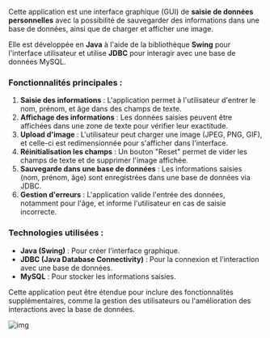 Cette application est une interface graphique (GUI) de **saisie de données personnelles** avec la possibilité de sauvegarder des informations dans une base de données, ainsi que de charger et afficher une image. 

Elle est développée en **Java** à l'aide de la bibliothèque **Swing** pour l'interface utilisateur et utilise **JDBC** pour interagir avec une base de données MySQL.

### Fonctionnalités principales :  
1. **Saisie des informations** : L'application permet à l'utilisateur d'entrer le nom, prénom, et âge dans des champs de texte.
2. **Affichage des informations** : Les données saisies peuvent être affichées dans une zone de texte pour vérifier leur exactitude.
3. **Upload d'image** : L'utilisateur peut charger une image (JPEG, PNG, GIF), et celle-ci est redimensionnée pour s'afficher dans l'interface.
4. **Réinitialisation les champs** : Un bouton "Reset" permet de vider les champs de texte et de supprimer l'image affichée.
5. **Sauvegarde dans une base de données** : Les informations saisies (nom, prénom, âge) sont enregistrées dans une base de données via JDBC.
6. **Gestion d'erreurs** : L'application valide l'entrée des données, notamment pour l'âge, et informe l'utilisateur en cas de saisie incorrecte.

### Technologies utilisées :
- **Java (Swing)** : Pour créer l'interface graphique.
- **JDBC (Java Database Connectivity)** : Pour la connexion et l'interaction avec une base de données.
- **MySQL** : Pour stocker les informations saisies.

Cette application peut être étendue pour inclure des fonctionnalités supplémentaires, comme la gestion des utilisateurs ou l'amélioration des interactions avec la base de données.

![img](interface.png)
